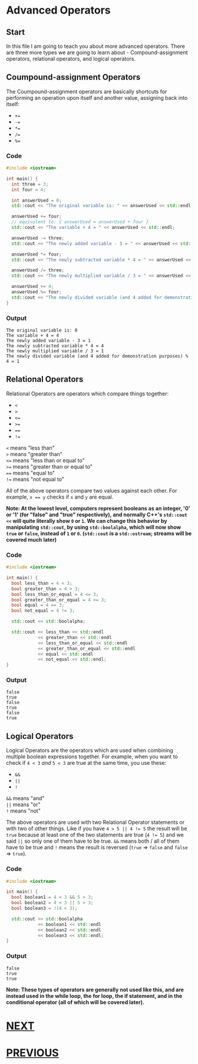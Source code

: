 # Advanced Operators

## Start

In this file I am going to teach you about more advanced operators. There are three more types we are going to learn about - Compound-assignment operators, relational operators, and logical operators.

## Coumpound-assignment Operators

The Coumpound-assignment operators are basically shortcuts for performing an operation upon itself and another value, assigning back into itself:

- `+=`
- `-=`
- `*=`
- `/=`
- `%=`

### Code

```cpp
#include <iostream>

int main() {
  int three = 3;
  int four = 4;

  int answerUsed = 0;
  std::cout << "The original variable is: " << answerUsed << std::endl;

  answerUsed += four;
  // equivalent to: { answerUsed = answerUsed + four }
  std::cout << "The variable + 4 = " << answerUsed << std::endl;

  answerUsed -= three;
  std::cout << "The newly added variable - 3 = " << answerUsed << std::endl;

  answerUsed *= four;
  std::cout << "The newly subtracted variable * 4 = " << answerUsed << std::endl;

  answerUsed /= three;
  std::cout << "The newly multiplied variable / 3 = " << answerUsed << std::endl;

  answerUsed += 4;
  answerUsed %= four;
  std::cout << "The newly divided variable (and 4 added for demonstration purposes) % 4 = " << answerUsed << std::endl;
}
```

### Output

```shell
The original variable is: 0
The variable + 4 = 4
The newly added variable - 3 = 1
The newly subtracted variable * 4 = 4
The newly multiplied variable / 3 = 1
The newly divided variable (and 4 added for demonstration purposes) % 4 = 1
```

## Relational Operators

Relational Operators are operators which compare things together:

- `<`
- `>`
- `<=`
- `>=`
- `==`
- `!=`

`<` means "less than" \
`>` means "greater than" \
`<=` means "less than or equal to" \
`>=` means "greater than or equal to" \
`==` means "equal to" \
`!=` means "not equal to"

All of the above operators compare two values against each other. For example, `x == y` checks if `x` and `y` are equal.

**Note: At the lowest level, computers represent booleans as an integer, '0' or '1' (for "false" and "true" respectively), and normally C++'s `std::cout <<` will quite literally show `0` or `1`. We can change this behavior by manipulating `std::cout`, by using `std::boolalpha`, which will now show `true` or `false`, instead of `1` or `0`. (`std::cout` is a `std::ostream`; streams will be covered much later)**

### Code

```cpp
#include <iostream>

int main() {
  bool less_than = 4 < 3;
  bool greater_than = 4 > 3;
  bool less_than_or_equal = 4 <= 3;
  bool greater_than_or_equal = 4 >= 3;
  bool equal = 4 == 3;
  bool not_equal = 4 != 3;

  std::cout << std::boolalpha;

  std::cout << less_than << std::endl
            << greater_than << std::endl
            << less_than_or_equal << std::endl
            << greater_than_or_equal << std::endl
            << equal << std::endl
            << not_equal << std::endl;
}
```

### Output

```shell
false
true
false
true
false
true
```

## Logical Operators

Logical Operators are the operators which are used when combining multiple boolean expressions together. For example, when you want to check if `4 < 3` _and_ `5 < 3` are true at the same time, you use these:

- `&&`
- `||`
- `!`

`&&` means "and" \
`||` means "or" \
`!` means "not"

The above operators are used with two Relational Operator statements or with two of other things. Like if you have `4 > 5 || 4 != 5` the result will be `true` because at least one of the two statements are true (`4 != 5`) and we said `||` so only one of them have to be true. `&&` means both / all of them have to be true and `!` means the result is reversed (`true` => `false` and `false` => `true`).

### Code

```cpp
#include <iostream>

int main() {
  bool boolean1 = 4 < 3 && 5 > 3;
  bool boolean2 = 4 < 3 || 5 > 3;
  bool boolean3 = !(4 < 3);

  std::cout << std::boolalpha
            << boolean1 << std::endl
            << boolean2 << std::endl
            << boolean3 << std::endl;
}
```

### Output

```shell
false
true
true
```

**Note: These types of operators are generally not used like this, and are instead used in the while loop, the for loop, the if statement, and in the conditional operator (all of which will be covered later).**

# [NEXT]()

# [PREVIOUS](3.%20Operators.md)
